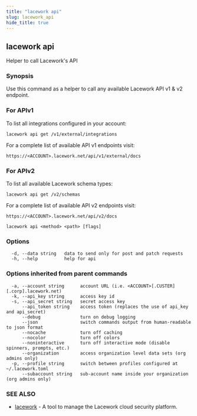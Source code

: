 ```yaml
---
title: "lacework api"
slug: lacework_api
hide_title: true
---
```


## lacework api

Helper to call Lacework's API

### Synopsis

Use this command as a helper to call any available Lacework API v1 & v2 endpoint.

### For APIv1

To list all integrations configured in your account:

    lacework api get /v1/external/integrations

For a complete list of available API v1 endpoints visit:

    https://<ACCOUNT>.lacework.net/api/v1/external/docs

### For APIv2

To list all available Lacework schema types:

    lacework api get /v2/schemas

For a complete list of available API v2 endpoints visit:

    https://<ACCOUNT>.lacework.net/api/v2/docs


```
lacework api <method> <path> [flags]
```

### Options

```
  -d, --data string   data to send only for post and patch requests
  -h, --help          help for api
```

### Options inherited from parent commands

```
  -a, --account string      account URL (i.e. <ACCOUNT>[.CUSTER][.corp].lacework.net)
  -k, --api_key string      access key id
  -s, --api_secret string   secret access key
      --api_token string    access token (replaces the use of api_key and api_secret)
      --debug               turn on debug logging
      --json                switch commands output from human-readable to json format
      --nocache             turn off caching
      --nocolor             turn off colors
      --noninteractive      turn off interactive mode (disable spinners, prompts, etc.)
      --organization        access organization level data sets (org admins only)
  -p, --profile string      switch between profiles configured at ~/.lacework.toml
      --subaccount string   sub-account name inside your organization (org admins only)
```

### SEE ALSO

* [lacework](lacework.md)	 - A tool to manage the Lacework cloud security platform.

